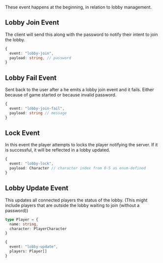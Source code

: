 These event happens at the beginning, in relation to lobby management.


## Lobby Join Event

The client will send this along with the password to notify their intent to join the lobby.
```ts
{
  event: "lobby-join",
  payload: string, // password
}
```

## Lobby Fail Event

Sent back to the user after a he emits a lobby join event
and it fails. Either because of game started or because invalid password.
```ts
{
  event: "lobby-join-fail",
  payload: string // message
}
```

## Lock Event

In this event the player attempts to locks the player notifying the server.
If it is successful, it will be reflected in a lobby updated.

```ts
{
  event: "lobby-lock",
  payload: Character // character index from 0-5 as enum-defined
}
```

## Lobby Update Event

This updates all connected players the status of the lobby.
(This might include players that are outside the lobby waiting to join (without a password))

```ts
type Player = {
  name: string,
  character: PlayerCharacter
}

{
  event: "lobby-update",
  players: Player[]
}
```
